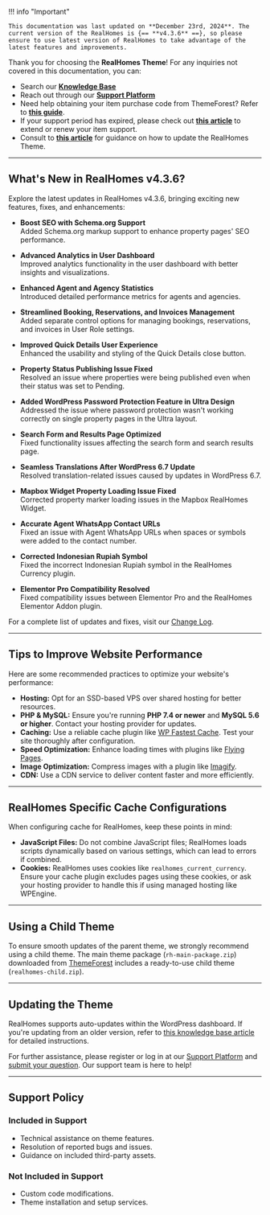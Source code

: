 !!! info "Important"

    This documentation was last updated on **December 23rd, 2024**. The current version of the RealHomes is {== **v4.3.6** ==}, so please ensure to use latest version of RealHomes to take advantage of the latest features and improvements.

Thank you for choosing the **RealHomes Theme**! For any inquiries not covered in this documentation, you can:

- Search our [**Knowledge Base**](https://support.inspirythemes.com/)
- Reach out through our [**Support Platform**](https://support.inspirythemes.com/login-register/)
- Need help obtaining your item purchase code from ThemeForest? Refer to [**this guide**](https://support.inspirythemes.com/knowledgebase/how-to-get-themeforest-item-purchase-code/).
- If your support period has expired, please check out [**this article**](https://support.inspirythemes.com/knowledgebase/extend-renew-support/) to extend or renew your item support.
- Consult to [**this article**](https://support.inspirythemes.com/knowledgebase/how-to-update-realhomes-theme-to-the-latest-version/) for guidance on how to update the RealHomes Theme.

---

## What's New in RealHomes v4.3.6?

Explore the latest updates in RealHomes v4.3.6, bringing exciting new features, fixes, and enhancements:

- **Boost SEO with Schema.org Support**  
  Added Schema.org markup support to enhance property pages' SEO performance.

- **Advanced Analytics in User Dashboard**  
  Improved analytics functionality in the user dashboard with better insights and visualizations.

- **Enhanced Agent and Agency Statistics**  
  Introduced detailed performance metrics for agents and agencies.

- **Streamlined Booking, Reservations, and Invoices Management**  
  Added separate control options for managing bookings, reservations, and invoices in User Role settings.

- **Improved Quick Details User Experience**  
  Enhanced the usability and styling of the Quick Details close button.

- **Property Status Publishing Issue Fixed**  
  Resolved an issue where properties were being published even when their status was set to Pending.

- **Added WordPress Password Protection Feature in Ultra Design**  
  Addressed the issue where password protection wasn't working correctly on single property pages in the Ultra layout.

- **Search Form and Results Page Optimized**  
  Fixed functionality issues affecting the search form and search results page.

- **Seamless Translations After WordPress 6.7 Update**  
  Resolved translation-related issues caused by updates in WordPress 6.7.

- **Mapbox Widget Property Loading Issue Fixed**  
  Corrected property marker loading issues in the Mapbox RealHomes Widget.

- **Accurate Agent WhatsApp Contact URLs**  
  Fixed an issue with Agent WhatsApp URLs when spaces or symbols were added to the contact number.

- **Corrected Indonesian Rupiah Symbol**  
  Fixed the incorrect Indonesian Rupiah symbol in the RealHomes Currency plugin.

- **Elementor Pro Compatibility Resolved**  
  Fixed compatibility issues between Elementor Pro and the RealHomes Elementor Addon plugin.

For a complete list of updates and fixes, visit our [Change Log](https://realhomes.io/changelog/).

---

## Tips to Improve Website Performance

Here are some recommended practices to optimize your website's performance:

- **Hosting:** Opt for an SSD-based VPS over shared hosting for better resources.
- **PHP & MySQL:** Ensure you're running **PHP 7.4 or newer** and **MySQL 5.6 or higher**. Contact your hosting provider for updates.
- **Caching:** Use a reliable cache plugin like [WP Fastest Cache](https://wordpress.org/plugins/wp-fastest-cache/). Test your site thoroughly after configuration.
- **Speed Optimization:** Enhance loading times with plugins like [Flying Pages](https://wordpress.org/plugins/flying-pages/).
- **Image Optimization:** Compress images with a plugin like [Imagify](https://wordpress.org/plugins/imagify/).
- **CDN:** Use a CDN service to deliver content faster and more efficiently.

---

## RealHomes Specific Cache Configurations

When configuring cache for RealHomes, keep these points in mind:

- **JavaScript Files:** Do not combine JavaScript files; RealHomes loads scripts dynamically based on various settings, which can lead to errors if combined.
- **Cookies:** RealHomes uses cookies like `realhomes_current_currency`. Ensure your cache plugin excludes pages using these cookies, or ask your hosting provider to handle this if using managed hosting like WPEngine.

---

## Using a Child Theme

To ensure smooth updates of the parent theme, we strongly recommend using a child theme. The main theme package (`rh-main-package.zip`) downloaded from [ThemeForest](https://themeforest.net/downloads) includes a ready-to-use child theme (`realhomes-child.zip`).

---

## Updating the Theme

RealHomes supports auto-updates within the WordPress dashboard. If you're updating from an older version, refer to [this knowledge base article](https://support.inspirythemes.com/knowledgebase/how-to-update-realhomes-theme-to-the-latest-version/) for detailed instructions.

For further assistance, please register or log in at our [Support Platform](https://support.inspirythemes.com/login-register/) and [submit your question](https://support.inspirythemes.com/ask-question/). Our support team is here to help!

---

## Support Policy

### **Included in Support**

- Technical assistance on theme features.
- Resolution of reported bugs and issues.
- Guidance on included third-party assets.

### **Not Included in Support**

- Custom code modifications.
- Theme installation and setup services.
